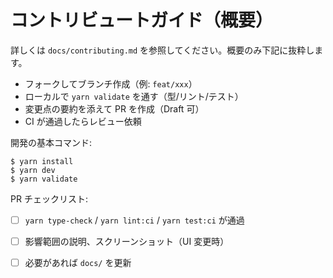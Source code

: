 # コントリビュートガイド（概要）

詳しくは `docs/contributing.md` を参照してください。概要のみ下記に抜粋します。

- フォークしてブランチ作成（例: `feat/xxx`）
- ローカルで `yarn validate` を通す（型/リント/テスト）
- 変更点の要約を添えて PR を作成（Draft 可）
- CI が通過したらレビュー依頼

開発の基本コマンド:

```
$ yarn install
$ yarn dev
$ yarn validate
```

PR チェックリスト:
- [ ] `yarn type-check` / `yarn lint:ci` / `yarn test:ci` が通過
- [ ] 影響範囲の説明、スクリーンショット（UI 変更時）
- [ ] 必要があれば `docs/` を更新

